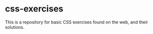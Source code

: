# css-exercises
This is a repository for basic CSS exercises found on the web, and their solutions. 
